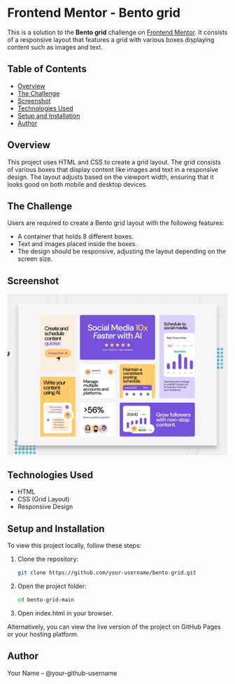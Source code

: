 # Frontend Mentor - Bento grid



This is a solution to the **Bento grid** challenge on [Frontend Mentor](https://www.frontendmentor.io/). It consists of a responsive layout that features a grid with various boxes displaying content such as images and text.

## Table of Contents

- [Overview](#overview)
- [The Challenge](#the-challenge)
- [Screenshot](#screenshot)
- [Technologies Used](#technologies-used)
- [Setup and Installation](#setup-and-installation)
- [Author](#author)

## Overview

This project uses HTML and CSS to create a grid layout. The grid consists of various boxes that display content like images and text in a responsive design. The layout adjusts based on the viewport width, ensuring that it looks good on both mobile and desktop devices.

## The Challenge

Users are required to create a Bento grid layout with the following features:
- A container that holds 8 different boxes.
- Text and images placed inside the boxes.
- The design should be responsive, adjusting the layout depending on the screen size.

## Screenshot

![Design preview for the Bento grid coding challenge](./preview.jpg)

## Technologies Used

- HTML
- CSS (Grid Layout)
- Responsive Design

## Setup and Installation

To view this project locally, follow these steps:

1. Clone the repository:
   ```bash
   git clone https://github.com/your-username/bento-grid.git
   ```
2. Open the project folder:
   ```bash
   cd bento-grid-main
   ```
3. Open index.html in your browser.

Alternatively, you can view the live version of the project on GitHub Pages or your hosting platform.

## Author
Your Name – @your-github-username
